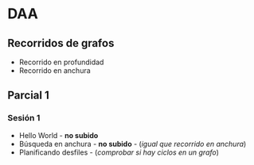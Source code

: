 # DAA
## Recorridos de grafos
- Recorrido en profundidad
- Recorrido en anchura
## Parcial 1
### Sesión 1
- Hello World - **no subido**
- Búsqueda en anchura - **no subido** - (_igual que recorrido en anchura_)
- Planificando desfiles - (_comprobar si hay ciclos en un grafo_)
